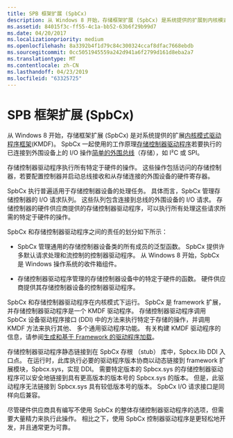 ```yaml
---
title: SPB 框架扩展 (SpbCx)
description: 从 Windows 8 开始，存储框架扩展 (SpbCx) 是系统提供的扩展到内核模式驱动程序框架 (KMDF)。
ms.assetid: 84015f3c-ff55-4c1a-bb52-63b6f29b99d7
ms.date: 04/20/2017
ms.localizationpriority: medium
ms.openlocfilehash: 8a3392b4f1d79c84c300324ccaf8dfac7668ebdb
ms.sourcegitcommit: 0cc5051945559a242d941a6f2799d161d8eba2a7
ms.translationtype: MT
ms.contentlocale: zh-CN
ms.lasthandoff: 04/23/2019
ms.locfileid: "63325725"
---
```

# <a name="spb-framework-extension-spbcx"></a>SPB 框架扩展 (SpbCx)


从 Windows 8 开始，存储框架扩展 (SpbCx) 是对系统提供的扩展[内核模式驱动程序框架](https://msdn.microsoft.com/library/windows/hardware/ff544296)(KMDF)。 SpbCx 一起使用的工作原理[存储控制器驱动程序](https://msdn.microsoft.com/library/windows/hardware/hh698221)若要执行的已连接到外围设备上的 I/O 操作[简单的外围总线](https://msdn.microsoft.com/library/windows/hardware/hh450903)（存储），如 I²C 或 SPI。

存储控制器驱动程序执行所有特定于硬件的操作。 这些操作包括访问的存储控制器，若要配置控制器并启动总线接收和从存储连接的外围设备的硬件寄存器。

SpbCx 执行普遍适用于存储控制器设备的处理任务。 具体而言，SpbCx 管理存储控制器的 I/O 请求队列。 这些队列包含连接到总线的外围设备的 I/O 请求。 存储控制器的硬件供应商提供的存储控制器驱动程序，可以执行所有处理这些请求所需的特定于硬件的操作。

SpbCx 和存储控制器驱动程序之间的责任的划分如下所示：

-   SpbCx 管理通用的存储控制器设备类的所有成员的泛型函数。 SpbCx 提供许多默认请求处理和流控制的控制器驱动程序。 从 Windows 8 开始，SpbCx 是 Windows 操作系统的收件箱组件。

-   存储控制器驱动程序管理的存储控制器设备中的特定于硬件的函数。 硬件供应商提供其存储控制器设备的控制器驱动程序。

SpbCx 和存储控制器驱动程序在内核模式下运行。 SpbCx 是 framework 扩展，并存储控制器驱动程序是一个 KMDF 驱动程序。 存储控制器驱动程序调用 SpbCx 设备驱动程序接口 (DDI) 中的方法来执行特定于存储的操作，并调用 KMDF 方法来执行其他、 多个通用驱动程序功能。 有关构建 KMDF 驱动程序的信息，请参阅[生成和基于 Framework 的驱动程序加载](https://msdn.microsoft.com/library/windows/hardware/ff540730)。

存储控制器驱动程序静态链接到在 SpbCx 存根 （stub） 库中，Spbcx.lib DDI 入口点。 在运行时，此库执行必要的驱动程序版本协商以动态链接到 framework 扩展模块，Spbcx.sys，实现 DDI。 需要特定版本的 Spbcx.sys 的存储控制器驱动程序可以安全地链接到具有更高版本的版本号的 Spbcx.sys 的版本。 但是，此驱动程序无法链接到 Spbcx.sys 具有较低版本号的版本。 SpbCx I/O 请求接口是同样向后兼容。

尽管硬件供应商具有编写不使用 SpbCx 的整体存储控制器驱动程序的选项，但需要大量精力来执行此操作。 相比之下，使用 SpbCx 控制器驱动程序是更轻松地开发，并且通常更为可靠。

 

 




